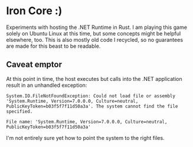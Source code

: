 # Iron Core :)

Experiments with hosting the .NET Runtime in Rust. I am playing this
game solely on Ubuntu Linux at this time, but some concepts might be helpful elsewhere, too.
This is also mostly old code I recycled, so no guarantees are made for this beast to be readable.

## Caveat emptor

At this point in time, the host executes but calls into the .NET application
result in an unhandled exception:

```
System.IO.FileNotFoundException: Could not load file or assembly 'System.Runtime, Version=7.0.0.0, Culture=neutral, PublicKeyToken=b03f5f7f11d50a3a'. The system cannot find the file specified.

File name: 'System.Runtime, Version=7.0.0.0, Culture=neutral, PublicKeyToken=b03f5f7f11d50a3a'
```

I'm not entirely sure yet how to point the system to the right files. 

